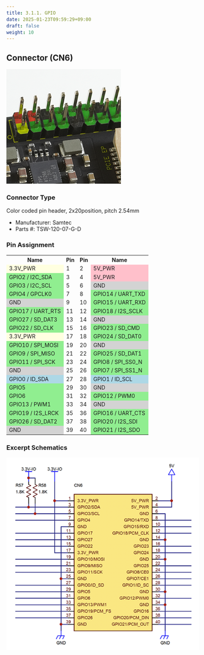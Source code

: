 ```yaml
---
title: 3.1.1. GPIO
date: 2025-01-23T09:59:29+09:00
draft: false
weight: 10
---
```

## Connector (CN6) #

![Connector_GPIO](images/GPIO_300x300.png)

### Connector Type
Color coded pin header, 2x20position, pitch 2.54mm
* Manufacturer: Samtec
* Parts #: TSW-120-07-G-D

### Pin Assignment

<table>

<tr>
    <th class="table_name_left">Name</th>
    <th class="table_pin">Pin</th>
    <th class="table_pin">Pin</th><th class="table_name_right">Name</th>
</tr>

<tr>
    <td class="table_name_left" style="background-color: lightyellow;">3.3V_PWR</td>
    <td class="table_pin">1</td>
    <td class="table_pin">2</td>
    <td class="table_name_right" style="background-color: pink">5V_PWR</td>
</tr>

<tr>
    <td class="table_name_left" style="background-color: lightgreen;">GPIO2 / I2C_SDA</td>
    <td class="table_pin">3</td>
    <td class="table_pin">4</td>
    <td class="table_name_right" style="background-color: pink">5V_PWR</td>
</tr>

<tr>
    <td class="table_name_left" style="background-color: lightgreen;">GPIO3 / I2C_SCL</td>
    <td class="table_pin">5</td>
    <td class="table_pin">6</td>
    <td class="table_name_right" style="background-color: lightgrey">GND</td>
</tr>

<tr>
    <td class="table_name_left" style="background-color: lightgreen;">GPIO4 / GPCLK0</td>
    <td class="table_pin">7</td>
    <td class="table_pin">8</td>
    <td class="table_name_right" style="background-color: lightgreen">GPIO14 / UART_TXD</td>
</tr>

<tr>
    <td class="table_name_left" style="background-color: lightgray;">GND</td>
    <td class="table_pin">9</td>
    <td class="table_pin">10</td>
    <td class="table_name_right" style="background-color: lightgreen">GPIO15 / UART_RXD</td>
</tr>

<tr>
    <td class="table_name_left" style="background-color: lightgreen;">GPIO17 / UART_RTS</td>
    <td class="table_pin">11</td>
    <td class="table_pin">12</td>
    <td class="table_name_right" style="background-color: lightgreen">GPIO18 / I2S_SCLK</td>
</tr>

<tr>
    <td class="table_name_left" style="background-color: lightgreen;">GPIO27 / SD_DAT3</td>
    <td class="table_pin">13</td>
    <td class="table_pin">14</td>
    <td class="table_name_right" style="background-color: lightgrey">GND</td>
</tr>

<tr>
    <td class="table_name_left" style="background-color: lightgreen;">GPIO22 / SD_CLK</td>
    <td class="table_pin">15</td>
    <td class="table_pin">16</td>
    <td class="table_name_right" style="background-color: lightgreen">GPIO23 / SD_CMD</td>
</tr>

<tr>
    <td class="table_name_left" style="background-color: lightyellow;">3.3V_PWR</td>
    <td class="table_pin">17</td>
    <td class="table_pin">18</td>
    <td class="table_name_right" style="background-color: lightgreen">GPIO24 / SD_DAT0</td>
</tr>

<tr>
    <td class="table_name_left" style="background-color: lightgreen;">GPIO10 / SPI_MOSI</td>
    <td class="table_pin">19</td>
    <td class="table_pin">20</td>
    <td class="table_name_right" style="background-color: lightgrey">GND</td>
</tr>

<tr>
    <td class="table_name_left" style="background-color: lightgreen;">GPIO9 / SPI_MISO</td>
    <td class="table_pin">21</td>
    <td class="table_pin">22</td>
    <td class="table_name_right" style="background-color: lightgreen">GPIO25 / SD_DAT1</td>
</tr>

<tr>
    <td class="table_name_left" style="background-color: lightgreen;">GPIO11 / SPI_SCK</td>
    <td class="table_pin">23</td>
    <td class="table_pin">24</td>
    <td class="table_name_right" style="background-color: lightgreen">GPIO8 / SPI_SS0_N</td>
</tr>

<tr>
    <td class="table_name_left" style="background-color: lightgray;">GND</td>
    <td class="table_pin">25</td>
    <td class="table_pin">26</td>
    <td class="table_name_right" style="background-color: lightgreen">GPIO7 / SPI_SS1_N</td>
</tr>

<tr>
    <td class="table_name_left" style="background-color: lightblue;">GPIO0 / ID_SDA</td>
    <td class="table_pin">27</td>
    <td class="table_pin">28</td>
    <td class="table_name_right" style="background-color: lightblue">GPIO1 / ID_SCL</td>
</tr>

<tr>
    <td class="table_name_left" style="background-color: lightgreen;">GPIO5</td>
    <td class="table_pin">29</td>
    <td class="table_pin">30</td>
    <td class="table_name_right" style="background-color: lightgrey">GND</td>
</tr>

<tr>
    <td class="table_name_left" style="background-color: lightgreen;">GPIO6</td>
    <td class="table_pin">31</td>
    <td class="table_pin">32</td>
    <td class="table_name_right" style="background-color: lightgreen">GPIO12 / PWM0</td>
</tr>

<tr>
    <td class="table_name_left" style="background-color: lightgreen;">GPIO13 / PWM1</td>
    <td class="table_pin">33</td>
    <td class="table_pin">34</td>
    <td class="table_name_right" style="background-color: lightgrey">GND</td>
</tr>

<tr>
    <td class="table_name_left" style="background-color: lightgreen;">GPIO19 / I2S_LRCK</td>
    <td class="table_pin">35</td>
    <td class="table_pin">36</td>
    <td class="table_name_right" style="background-color: lightgreen">GPIO16 / UART_CTS</td>
</tr>

<tr>
    <td class="table_name_left" style="background-color: lightgreen;">GPIO26 / SD_DAT2</td>
    <td class="table_pin">37</td>
    <td class="table_pin">38</td>
    <td class="table_name_right" style="background-color: lightgreen">GPIO20 / I2S_SDI</td>
</tr>

<tr>
    <td class="table_name_left" style="background-color: lightgray;">GND</td>
    <td class="table_pin">39</td>
    <td class="table_pin">40</td>
    <td class="table_name_right" style="background-color: lightgreen">GPIO21 / I2S_SDO</td>
</tr>

</table>

### Excerpt Schematics

![Connector_GPIO](images/GPIO_ExcerptSchematics.png)

